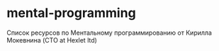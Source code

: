 # mental-programming
Список ресурсов по Ментальному программированию от Кирилла Мокевнина (CTO at Hexlet ltd)
